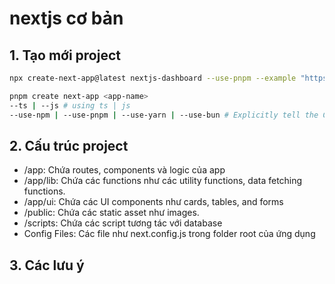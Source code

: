 # nextjs cơ bản

## 1. Tạo mới project

```sh
npx create-next-app@latest nextjs-dashboard --use-pnpm --example "https://github.com/vercel/next-learn/tree/main/dashboard/starter-example"

pnpm create next-app <app-name>
--ts | --js # using ts | js
--use-npm | --use-pnpm | --use-yarn | --use-bun # Explicitly tell the CLI to bootstrap the app using specific package manger
```

## 2. Cấu trúc project

- /app: Chứa routes, components và logic của app
- /app/lib: Chứa các functions như các utility functions, data fetching functions.
- /app/ui: Chứa các UI components như cards, tables, and forms
- /public: Chứa các static asset như images.
- /scripts: Chứa các script tương tác với database
- Config Files: Các file như next.config.js trong folder root của ứng dụng

## 3. Các lưu ý
